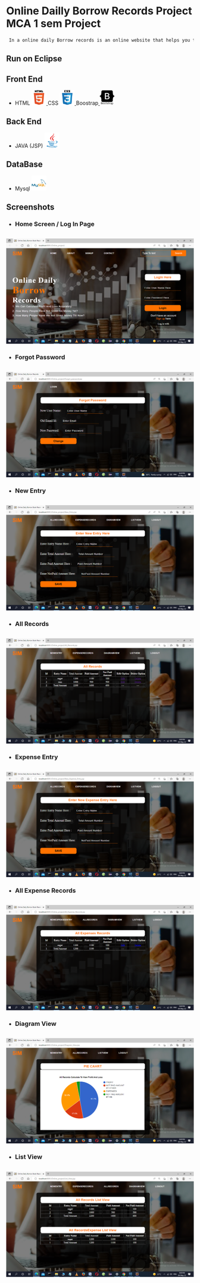 # Online Dailly Borrow Records Project MCA 1 sem Project
```bash
 In a online daily Borrow records is an online website that helps you to manage borrowed and lent items records.
  ```                 
## Run on Eclipse
## Front End

- HTML <a href="https://www.w3.org/html/" target="_blank" rel="noreferrer"> <img src="https://raw.githubusercontent.com/devicons/devicon/master/icons/html5/html5-original-wordmark.svg" alt="html5" width="40" height="40"/> </a>  CSS <a href="https://www.w3schools.com/css/" target="_blank" rel="noreferrer"> <img src="https://raw.githubusercontent.com/devicons/devicon/master/icons/css3/css3-original-wordmark.svg" alt="css3" width="40" height="40"/> </a>  Boostrap<a href="https://getbootstrap.com" target="_blank" rel="noreferrer"> <img src="https://raw.githubusercontent.com/devicons/devicon/master/icons/bootstrap/bootstrap-plain-wordmark.svg" alt="bootstrap" width="40" height="40"/> </a> 

## Back End
- JAVA (JSP) <a href="https://www.java.com" target="_blank" rel="noreferrer"> <img src="https://raw.githubusercontent.com/devicons/devicon/master/icons/java/java-original.svg" alt="java" width="40" height="40"/> </a> 
## DataBase
- Mysql <a href="https://www.mysql.com/" target="_blank" rel="noreferrer"> <img src="https://raw.githubusercontent.com/devicons/devicon/master/icons/mysql/mysql-original-wordmark.svg" alt="mysql" width="40" height="40"/> </a> 


## Screenshots 

- ### Home Screen / Log In Page
##

![App Screenshot](https://github.com/SIMahajan/Online-Dailly-Borrow-Records-Project-In-Java-mysql-database/blob/main/photo/1.png?raw=true)


- ### Forgot Password
##
![App Screenshot](https://github.com/SIMahajan/Online-Dailly-Borrow-Records-Project-In-Java-mysql-database/blob/main/photo/2.png?raw=true)


- ### New Entry 
##
![App Screenshot](https://github.com/SIMahajan/Online-Dailly-Borrow-Records-Project-In-Java-mysql-database/blob/main/photo/3.png?raw=true)


- ### All Records
##

![App Screenshot](https://github.com/SIMahajan/Online-Dailly-Borrow-Records-Project-In-Java-mysql-database/blob/main/photo/4.png?raw=true)


- ### Expense Entry  
##
![App Screenshot](https://github.com/SIMahajan/Online-Dailly-Borrow-Records-Project-In-Java-mysql-database/blob/main/photo/5.png?raw=true)


- ### All Expense Records
##
![App Screenshot](https://github.com/SIMahajan/Online-Dailly-Borrow-Records-Project-In-Java-mysql-database/blob/main/photo/6.png?raw=true)

- ### Diagram View 
##
![App Screenshot](https://github.com/SIMahajan/Online-Dailly-Borrow-Records-Project-In-Java-mysql-database/blob/main/photo/8.png?raw=true)

- ### List View
##

![App Screenshot](https://github.com/SIMahajan/Online-Dailly-Borrow-Records-Project-In-Java-mysql-database/blob/main/photo/7.png?raw=true)
